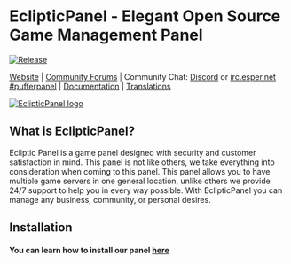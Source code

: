 # EclipticPanel - Elegant Open Source Game Management Panel
[![Release](https://img.shields.io/badge/release-v.1.0-green.svg "Release")](htts://bicode.host/)

[Website](http://pufferpanel.com) |
[Community Forums](https://community.pufferpanel.com) |
Community Chat: [Discord](https://discord.gg/YwUXaD6) or [irc.esper.net #pufferpanel](https://webchat.esper.net/?nick=&channels=pufferpanel) |
[Documentation](http://www.pufferpanel.com/docs) |
[Translations](https://www.transifex.com/pufferpanel/pufferpanel/)

[![EclipticPanel logo](https://i.imgur.com/YzcYycf.png "EclipticPanel")](https://bicode.host)

 
## What is EclipticPanel?
Ecliptic Panel is a game panel designed with security and customer satisfaction in mind. This panel is not like others, we take everything into consideration when coming to this panel. This panel allows you to have multiple game servers in one general location, unlike others we provide 24/7 support to help you in every way possible. With EclipticPanel you can manage any business, community, or personal desires. 

## Installation
#### You can learn how to install our panel [here]()
